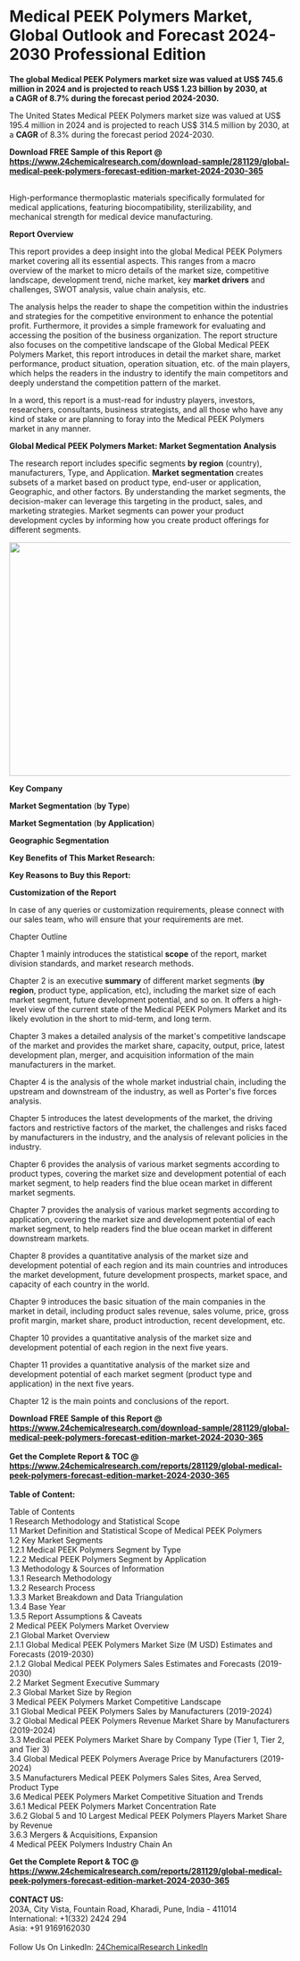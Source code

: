<h1>Medical PEEK Polymers Market, Global Outlook and Forecast 2024-2030 Professional Edition</h1><p><strong>The global Medical PEEK Polymers market size was valued at US$ 745.6 million in 2024 and is projected to reach US$ 1.23 billion by 2030, at a CAGR of 8.7% during the forecast period 2024-2030.</strong></p><p>
</p><p>The United States Medical PEEK Polymers market size was valued at US$ 195.4 million in 2024 and is projected to reach US$ 314.5 million by 2030, at a <strong>CAGR</strong> of 8.3% during the forecast period 2024-2030.</p><div><b>Download FREE Sample of this Report @ 
            <a href="https://www.24chemicalresearch.com/download-sample/281129/global-medical-peek-polymers-forecast-edition-market-2024-2030-365">
            https://www.24chemicalresearch.com/download-sample/281129/global-medical-peek-polymers-forecast-edition-market-2024-2030-365</a></b></div><br><p>
</p><p>High-performance thermoplastic materials specifically formulated for medical applications, featuring biocompatibility, sterilizability, and mechanical strength for medical device manufacturing.</p><p>
</p><p><strong>Report Overview</strong></p><p>
</p><p>This report provides a deep insight into the global Medical PEEK Polymers market covering all its essential aspects. This ranges from a macro overview of the market to micro details of the market size, competitive landscape, development trend, niche market, key <strong>market drivers</strong> and challenges, SWOT analysis, value chain analysis, etc.</p><p>
</p><p></p><p>
</p><p>The analysis helps the reader to shape the competition within the industries and strategies for the competitive environment to enhance the potential profit. Furthermore, it provides a simple framework for evaluating and accessing the position of the business organization. The report structure also focuses on the competitive landscape of the Global Medical PEEK Polymers Market, this report introduces in detail the market share, market performance, product situation, operation situation, etc. of the main players, which helps the readers in the industry to identify the main competitors and deeply understand the competition pattern of the market.</p><p>
</p><p>In a word, this report is a must-read for industry players, investors, researchers, consultants, business strategists, and all those who have any kind of stake or are planning to foray into the Medical PEEK Polymers market in any manner.</p><p>
</p><p><strong>Global Medical PEEK Polymers Market: Market Segmentation Analysis</strong></p><p>
</p><p>The research report includes specific segments <strong>by region</strong> (country), manufacturers, Type, and Application. <strong>Market segmentation</strong> creates subsets of a market based on product type, end-user or application, Geographic, and other factors. By understanding the market segments, the decision-maker can leverage this targeting in the product, sales, and marketing strategies. Market segments can power your product development cycles by informing how you create product offerings for different segments.</p><p>
</p><p><img alt="" src="https://24chemicalresearch.com/assets/report-images/MedicalPEEKPolymersMarket.png" style="height:418px; width:731px"></p><p>
</p><p><strong>Key Company</strong></p><p>
</p><p>
</p><p><strong>Market Segmentation</strong> (<strong>by Type</strong>)</p><p>
</p><p>
</p><p><strong>Market Segmentation</strong> (<strong>by Application</strong>)</p><p>
</p><p>
</p><p><strong>Geographic Segmentation</strong></p><p>
</p><p>
</p><p><strong>Key Benefits of This Market Research:</strong></p><p>
</p><p>
</p><p><strong>Key Reasons to Buy this Report:</strong></p><p>
</p><p>
</p><p><strong>Customization of the Report</strong></p><p>
</p><p>In case of any queries or customization requirements, please connect with our sales team, who will ensure that your requirements are met.</p><p>
</p><p>Chapter Outline</p><p>
</p><p>Chapter 1 mainly introduces the statistical <strong>scope</strong> of the report, market division standards, and market research methods.</p><p>
</p><p>Chapter 2 is an executive <strong>summary</strong> of different market segments (<strong>by region</strong>, product type, application, etc), including the market size of each market segment, future development potential, and so on. It offers a high-level view of the current state of the Medical PEEK Polymers Market and its likely evolution in the short to mid-term, and long term.</p><p>
</p><p>Chapter 3 makes a detailed analysis of the market's competitive landscape of the market and provides the market share, capacity, output, price, latest development plan, merger, and acquisition information of the main manufacturers in the market.</p><p>
</p><p>Chapter 4 is the analysis of the whole market industrial chain, including the upstream and downstream of the industry, as well as Porter's five forces analysis.</p><p>
</p><p>Chapter 5 introduces the latest developments of the market, the driving factors and restrictive factors of the market, the challenges and risks faced by manufacturers in the industry, and the analysis of relevant policies in the industry.</p><p>
</p><p>Chapter 6 provides the analysis of various market segments according to product types, covering the market size and development potential of each market segment, to help readers find the blue ocean market in different market segments.</p><p>
</p><p>Chapter 7 provides the analysis of various market segments according to application, covering the market size and development potential of each market segment, to help readers find the blue ocean market in different downstream markets.</p><p>
</p><p>Chapter 8 provides a quantitative analysis of the market size and development potential of each region and its main countries and introduces the market development, future development prospects, market space, and capacity of each country in the world.</p><p>
</p><p>Chapter 9 introduces the basic situation of the main companies in the market in detail, including product sales revenue, sales volume, price, gross profit margin, market share, product introduction, recent development, etc.</p><p>
</p><p>Chapter 10 provides a quantitative analysis of the market size and development potential of each region in the next five years.</p><p>
</p><p>Chapter 11 provides a quantitative analysis of the market size and development potential of each market segment (product type and application) in the next five years.</p><p>
</p><p>Chapter 12 is the main points and conclusions of the report.</p><div><b>Download FREE Sample of this Report @ 
            <a href="https://www.24chemicalresearch.com/download-sample/281129/global-medical-peek-polymers-forecast-edition-market-2024-2030-365">
            https://www.24chemicalresearch.com/download-sample/281129/global-medical-peek-polymers-forecast-edition-market-2024-2030-365</a></b></div><br><div><b>Get the Complete Report & TOC @ 
            <a href="https://www.24chemicalresearch.com/reports/281129/global-medical-peek-polymers-forecast-edition-market-2024-2030-365">
            https://www.24chemicalresearch.com/reports/281129/global-medical-peek-polymers-forecast-edition-market-2024-2030-365</a></b></div><br>
            <b>Table of Content:</b><p>Table of Contents<br />
 1 Research Methodology and Statistical Scope<br />
 1.1 Market Definition and Statistical Scope of Medical PEEK Polymers<br />
 1.2 Key Market Segments<br />
 1.2.1 Medical PEEK Polymers Segment by Type<br />
 1.2.2 Medical PEEK Polymers Segment by Application<br />
 1.3 Methodology & Sources of Information<br />
 1.3.1 Research Methodology<br />
 1.3.2 Research Process<br />
 1.3.3 Market Breakdown and Data Triangulation<br />
 1.3.4 Base Year<br />
 1.3.5 Report Assumptions & Caveats<br />
 2 Medical PEEK Polymers Market Overview<br />
 2.1 Global Market Overview<br />
 2.1.1 Global Medical PEEK Polymers Market Size (M USD) Estimates and Forecasts (2019-2030)<br />
 2.1.2 Global Medical PEEK Polymers Sales Estimates and Forecasts (2019-2030)<br />
 2.2 Market Segment Executive Summary<br />
 2.3 Global Market Size by Region<br />
 3 Medical PEEK Polymers Market Competitive Landscape<br />
 3.1 Global Medical PEEK Polymers Sales by Manufacturers (2019-2024)<br />
 3.2 Global Medical PEEK Polymers Revenue Market Share by Manufacturers (2019-2024)<br />
 3.3 Medical PEEK Polymers Market Share by Company Type (Tier 1, Tier 2, and Tier 3)<br />
 3.4 Global Medical PEEK Polymers Average Price by Manufacturers (2019-2024)<br />
 3.5 Manufacturers Medical PEEK Polymers Sales Sites, Area Served, Product Type<br />
 3.6 Medical PEEK Polymers Market Competitive Situation and Trends<br />
 3.6.1 Medical PEEK Polymers Market Concentration Rate<br />
 3.6.2 Global 5 and 10 Largest Medical PEEK Polymers Players Market Share by Revenue<br />
 3.6.3 Mergers & Acquisitions, Expansion<br />
 4 Medical PEEK Polymers Industry Chain An</p><div><b>Get the Complete Report & TOC @ 
            <a href="https://www.24chemicalresearch.com/reports/281129/global-medical-peek-polymers-forecast-edition-market-2024-2030-365">
            https://www.24chemicalresearch.com/reports/281129/global-medical-peek-polymers-forecast-edition-market-2024-2030-365</a></b></div><br><b>CONTACT US:</b><br>
            203A, City Vista, Fountain Road, Kharadi, Pune, India - 411014<br>
            International: +1(332) 2424 294<br>
            Asia: +91 9169162030 <br><br>
            Follow Us On LinkedIn: <a href="https://www.linkedin.com/company/24chemicalresearch/">24ChemicalResearch LinkedIn</a>